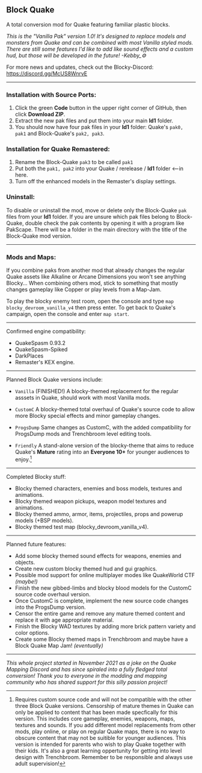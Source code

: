 ## Block Quake
A total conversion mod for Quake featuring familiar plastic blocks.

*This is the "Vanilla Pak" version 1.0!  It's designed to replace models and monsters from Quake and can be combined with most Vanilla styled mods.  There are still some features I'd like to add like sound effects and a custom hud, but those will be developed in the future!  -Kebby_:gear:*

For more news and updates, check out the Blocky-Discord: https://discord.gg/McUS8WnrvE

---

### Installation with Source Ports:
1. Click the green **Code** button in the upper right corner of GitHub, then click **Download ZIP**.
2. Extract the new pak files and put them into your main **Id1** folder.
3. You should now have four pak files in your **Id1** folder: Quake's `pak0, pak1` and Block-Quake's `pak2, pak3`.

### Installation for Quake Remastered:
1. Rename the Block-Quake `pak3` to be called `pak1`
2. Put both the `pak1, pak2` into your Quake / rerelease / **Id1** folder <--in here.
3. Turn off the enhanced models in the Remaster's display settings.

### Uninstall:
To disable or uninstall the mod, move or delete only the Block-Quake `pak` files from your **Id1** folder.  If you are unsure which pak files belong to Block-Quake, double check the pak contents by opening it with a program like PakScape.  There will be a folder in the main directory with the title of the Block-Quake mod version.

---

### Mods and Maps:

If you combine paks from another mod that already changes the regular Quake assets like Alkaline or Arcane Dimensions you won't see anything Blocky...  When combining others mod, stick to something that mostly changes gameplay like Copper or play levels from a Map-Jam.

To play the blocky enemy test room, open the console and type `map blocky_devroom_vanilla_v4` then press enter. To get back to Quake's campaign, open the console and enter `map start`.

---

Confirmed engine compatibility:
- QuakeSpasm 0.93.2
- QuakeSpasm-Spiked
- DarkPlaces
- Remaster's KEX engine.

---

Planned Block Quake versions include:
- `Vanilla`  (FINISHED!)  A blocky-themed replacement for the regular asssets in Quake, should work with most Vanilla mods.

- `CustomC` A blocky-themed total overhaul of Quake's source code to allow more Blocky special effects and minor gameplay changes.

- `ProgsDump`  Same changes as CustomC, with the added compatibility for ProgsDump mods and Trenchbroom level editing tools.

- `Friendly`  A stand-alone version of the blocky-theme that aims to reduce Quake's **Mature** rating into an **Everyone 10+** for younger audiences to enjoy.[^2]

---

Completed Blocky stuff:
- Blocky themed characters, enemies and boss models, textures and animations.
- Blocky themed weapon pickups, weapon model textures and animations.
- Blocky themed ammo, armor, items, projectiles, props and powerup models (+BSP models).
- Blocky themed test map (blocky_devroom_vanilla_v4).

---

Planned future features:
- Add some blocky themed sound effects for weapons, enemies and objects.
- Create new custom blocky themed hud and gui graphics.
- Possible mod support for online multiplayer modes like QuakeWorld CTF *(maybe!)*
- Finish the new gibbed-limbs and blocky blood models for the CustomC source code overhaul version.
- Once CustomC is complete, implement the new source code changes into the ProgsDump version.
- Censor the entire game and remove any mature themed content and replace it with age appropriate material.
- Finish the Blocky WAD textures by adding more brick pattern variety and color options.
- Create some Blocky themed maps in Trenchbroom and maybe have a Block Quake Map Jam! *(eventually)*

---

*This whole project started in November 2021 as a joke on the Quake Mapping Discord and has since spiraled into a fully fledged total conversion!*
*Thank you to everyone in the modding and mapping community who has shared support for this silly passion project!*

[^2]: Requires custom source code and will not be compatible with the other three Block Quake versions. Censorship of mature themes in Quake can only be applied to content that has been made specfically for this version. This includes core gameplay, enemies, weapons, maps, textures and sounds. If you add different model replacements from other mods, play online, or play on regular Quake maps, there is no way to obscure content that may not be suitible for younger audiences. This version is intended for parents who wish to play Quake together with their kids. It's also a great learning oppertunity for getting into level design with Trenchbroom. Remember to be responsible and always use adult supervision!
